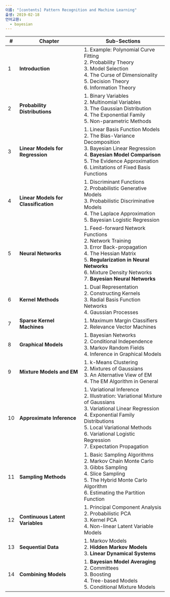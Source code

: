 ```yaml
---
이름: "[contents] Pattern Recognition and Machine Learning"
출생: 2019-02-18
언어교환:
  - bayesian
---
```



| # | Chapter | Sub-Sections |
|---|---------|--------------|
| 1 | **Introduction** | 1. Example: Polynomial Curve Fitting<br>2. Probability Theory<br>3. Model Selection<br>4. The Curse of Dimensionality<br>5. Decision Theory<br>6. Information Theory |
| 2 | **Probability Distributions** | 1. Binary Variables<br>2. Multinomial Variables<br>3. The Gaussian Distribution<br>4. The Exponential Family<br>5. Non-parametric Methods |
| 3 | **Linear Models for Regression** | 1. Linear Basis Function Models<br>2. The Bias-Variance Decomposition<br>3. Bayesian Linear Regression<br>4. **Bayesian Model Comparison**<br>5. The Evidence Approximation<br>6. Limitations of Fixed Basis Functions |
| 4 | **Linear Models for Classification** | 1. Discriminant Functions<br>2. Probabilistic Generative Models<br>3. Probabilistic Discriminative Models<br>4. The Laplace Approximation<br>5. Bayesian Logistic Regression |
| 5 | **Neural Networks** | 1. Feed-forward Network Functions<br>2. Network Training<br>3. Error Back-propagation<br>4. The Hessian Matrix<br>5. **Regularization in Neural Networks**<br>6. Mixture Density Networks<br>7. **Bayesian Neural Networks** |
| 6 | **Kernel Methods** | 1. Dual Representation<br>2. Constructing Kernels<br>3. Radial Basis Function Networks<br>4. Gaussian Processes |
| 7 | **Sparse Kernel Machines** | 1. Maximum Margin Classifiers<br>2. Relevance Vector Machines |
| 8 | **Graphical Models** | 1. Bayesian Networks<br>2. Conditional Independence<br>3. Markov Random Fields<br>4. Inference in Graphical Models |
| 9 | **Mixture Models and EM** | 1. k-Means Clustering<br>2. Mixtures of Gaussians<br>3. An Alternative View of EM<br>4. The EM Algorithm in General |
| 10 | **Approximate Inference** | 1. Variational Inference<br>2. Illustration: Variational Mixture of Gaussians<br>3. Variational Linear Regression<br>4. Exponential Family Distributions<br>5. Local Variational Methods<br>6. Variational Logistic Regression<br>7. Expectation Propagation |
| 11 | **Sampling Methods** | 1. Basic Sampling Algorithms<br>2. Markov Chain Monte Carlo<br>3. Gibbs Sampling<br>4. Slice Sampling<br>5. The Hybrid Monte Carlo Algorithm<br>6. Estimating the Partition Function |
| 12 | **Continuous Latent Variables** | 1. Principal Component Analysis<br>2. Probabilistic PCA<br>3. Kernel PCA<br>4. Non-linear Latent Variable Models |
| 13 | **Sequential Data** | 1. Markov Models<br>2. **Hidden Markov Models**<br>3. **Linear Dynamical Systems** |
| 14 | **Combining Models** | 1. **Bayesian Model Averaging**<br>2. Committees<br>3. Boosting<br>4. Tree-based Models<br>5. Conditional Mixture Models |
